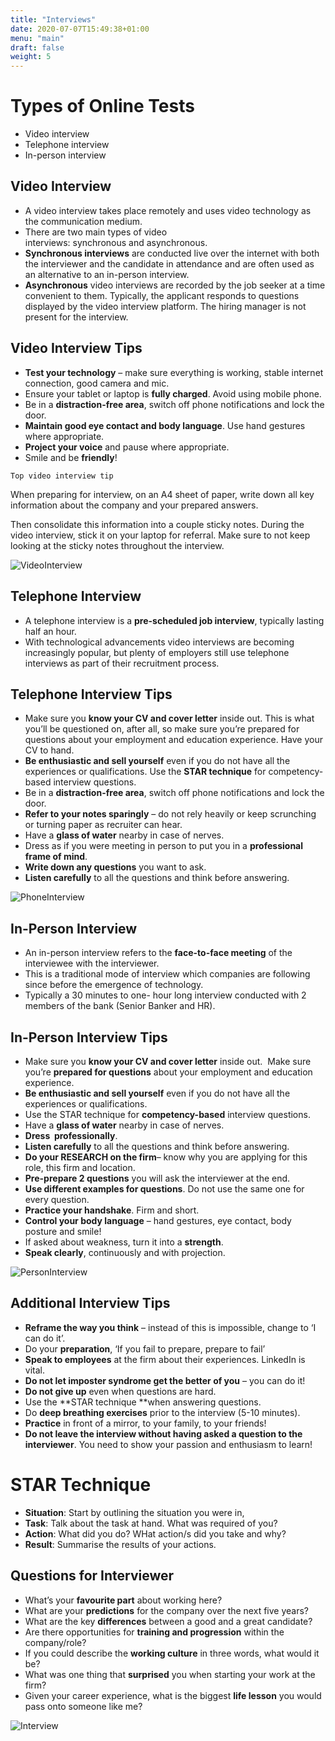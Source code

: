 ```yaml
---
title: "Interviews"
date: 2020-07-07T15:49:38+01:00
menu: "main"
draft: false
weight: 5
---
```


# Types of Online Tests
- Video interview
- Telephone interview
- In-person interview

## Video Interview
- A video interview takes place remotely and uses video technology as the communication medium.
- There are two main types of video
interviews: synchronous and asynchronous.
- **Synchronous interviews** are conducted live over the internet with both the interviewer and the candidate in attendance and are often used as an alternative to an in-person interview.
- **Asynchronous** video interviews are recorded by the job seeker at a time convenient to them. Typically, the applicant responds to questions displayed by the video interview platform. The hiring manager is not present for the interview.


## Video Interview Tips
- **Test your technology** – make sure everything is working, stable internet connection, good camera and mic.
- Ensure your tablet or laptop is **fully charged**. Avoid using mobile phone.
- Be in a **distraction-free area**, switch off phone notifications and lock the door.
- **Maintain good eye contact and body language**. Use hand gestures where appropriate. 
- **Project your voice** and pause where appropriate. 
- Smile and be **friendly**!

```Top video interview tip```

 When preparing for interview, on an A4 sheet of paper, write down all key information about the company and your prepared answers.

Then consolidate this information into a couple sticky notes.
During the video interview, stick it on your laptop for referral.
Make sure to not keep looking at the sticky notes throughout the interview.


 ![VideoInterview](/Video.jpg)


## Telephone Interview
- A telephone interview is a **pre-scheduled job interview**, typically lasting half an hour.
- With technological advancements video interviews are becoming increasingly popular, but plenty of employers still use telephone interviews as part of their recruitment process.

## Telephone Interview Tips
- Make sure you **know your CV and cover letter** inside out. This is what you’ll be questioned on, after all, so make sure you’re prepared for questions about your employment and education experience. Have your CV to hand.
- **Be enthusiastic and sell yourself** even if you do not have all the experiences or qualifications.
Use the **STAR technique** for competency-based interview questions.
- Be in a **distraction-free area**, switch off phone notifications and lock the door.
- **Refer to your notes sparingly** – do not rely heavily or keep scrunching or turning paper as recruiter can hear.
- Have a **glass of water** nearby in case of nerves.
-  Dress as if you were meeting in person to put you in a **professional frame of mind**.
- **Write down any questions** you want to ask. 
- **Listen carefully** to all the questions and think before answering.

 ![PhoneInterview](/Phone.jpg)

## In-Person Interview
- An in-person interview refers to the **face-to-face
meeting** of the interviewee with the interviewer.
- This is a traditional mode of interview which companies are following since before the emergence of technology.
- Typically a 30 minutes to one- hour long interview conducted with 2 members of the bank (Senior Banker and HR).

## In-Person Interview Tips
- Make sure you **know your CV and cover letter** inside out.  Make sure you’re **prepared for questions** about your employment and education experience.
- **Be enthusiastic and sell yourself** even if you do not have all the experiences or qualifications.
- Use the STAR technique for **competency-based** interview questions.
- Have a **glass of water** nearby in case of nerves.
- **Dress  professionally**.
- **Listen carefully** to all the questions and think before answering.
- **Do your RESEARCH on the firm**– know why you are applying for this role, this firm and location.
- **Pre-prepare 2 questions** you will ask the interviewer at the end.
- **Use different examples for questions**. Do not use the same one for every question.
- **Practice your handshake**. Firm and short.
- **Control your body language** – hand gestures, eye contact, body posture and smile!
- If asked about weakness, turn it into a **strength**.
- **Speak clearly**, continuously and with projection.

 ![PersonInterview](/Person.jpg)

## Additional Interview Tips
- **Reframe the way you think** – instead of this is impossible, change to ‘I can do it’.
- Do your **preparation**, ‘If you fail to prepare, prepare to fail’
- **Speak to employees** at the firm about their experiences. LinkedIn is vital.
- **Do not let imposter syndrome get the better of you** – you can do it! 
- **Do not give up** even when questions are hard.
- Use the **STAR technique **when answering questions.
- Do **deep breathing exercises** prior to the interview (5-10 minutes). 
- **Practice** in front of a mirror, to your family, to your friends!
- **Do not leave the interview without having asked a question to the interviewer**. You need to show your passion and enthusiasm to learn!

# STAR Technique 
- **Situation**: Start by outlining the situation you were in,
- **Task**: Talk about the task at hand. What was required of you?
- **Action**: What did you do? WHat action/s did you take and why?
- **Result**: Summarise the results of your actions.

## Questions for Interviewer
- What’s your **favourite part** about working here?
- What are your **predictions** for the company over the next five years?
- What are the key **differences** between a  good and a great candidate?
- Are there opportunities for **training and progression** within the company/role?
- If you could describe the **working culture** in three words, what would it be?
- What was one thing that **surprised** you when starting your work at the firm?
- Given your career experience, what is the biggest **life lesson** you would pass onto someone like me?

 ![Interview](/Interview.jpg)
